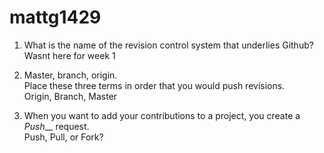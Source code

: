 mattg1429
=========
1) What is the name of the revision control system that underlies Github?  
Wasnt here for week 1
2) Master, branch, origin.  
Place these three terms in order that you would push revisions.  
Origin, Branch, Master

3) When you want to add your contributions to a project, you create a _Push___ request.  
Push, Pull, or Fork?
